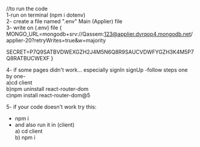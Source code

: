 //to run the code  
1-run on terminal (npm i dotenv)  
2- create a file named ".env" Main (Applier) file  
3- write on (.env) file {​​  
MONGO_URL=mongodb+srv://Qassem:123@applier.dvrqop4.mongodb.net/applier-20?retryWrites=true&w=majority

SECRET=P7Q9SATBVDWEXGZH2J4M5N6Q8R9SAUCVDWFYGZH3K4M5P7Q8RATBUCWEXF
}​​

4- if some pages didn't work... especially signIn signUp -follow steps one by one-  
a)cd client  
b)npm uninstall react-router-dom  
c)npm install react-router-dom@5

5- if your code doesn't work try this:

- npm i
- and also run it in (client)  
  a) cd client  
  b) npm i

